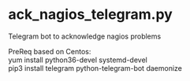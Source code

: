 # ack_nagios_telegram.py
Telegram bot to acknowledge nagios problems

PreReq based on Centos:<br />
yum install  python36-devel systemd-devel<br />
pip3 install telegram python-telegram-bot daemonize<br />
